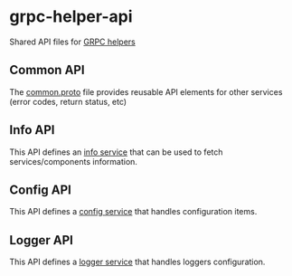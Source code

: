 # grpc-helper-api

Shared API files for [GRPC helpers](https://github.com/dynod/grpc-helper)

## Common API

The [common.proto](protos/grpc_helper/api/common.proto) file provides reusable API elements for other services (error codes, return status, etc)

## Info API

This API defines an [info service](doc/info.md) that can be used to fetch services/components information.

## Config API

This API defines a [config service](doc/config.md) that handles configuration items.

## Logger API

This API defines a [logger service](doc/logger.md) that handles loggers configuration.
